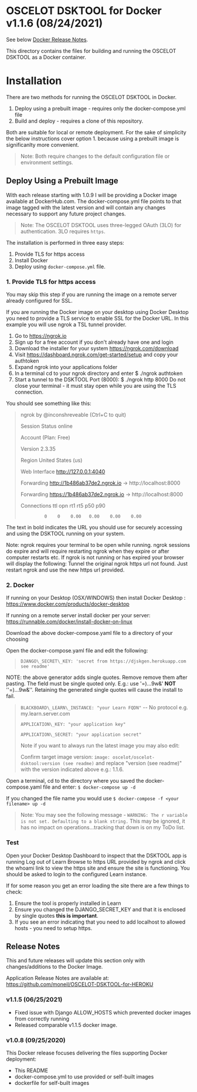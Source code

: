 # OSCELOT DSKTOOL for Docker v1.1.6 (08/24/2021)

See below [Docker Release Notes](#Release-Notes).

This directory contains the files for building and running the OSCELOT DSKTOOL as a Docker container.

# Installation
There are two methods for running the OSCELOT DSKTOOL in Docker.

1. Deploy using a prebuilt image - requires only the docker-compose.yml file
2. Build and deploy - requires a clone of this repository.

Both are suitable for local or remote deployment. For the sake of simplicity the below instructions cover option 1. because using a prebuilt image is significanlty more convenient.

> Note: Both require changes to the default configuration file or environment settings.

## Deploy Using a Prebuilt Image
With each release starting with 1.0.9 I will be providing a Docker image available at DockerHub.com. The docker-compose.yml file points to that image tagged with the latest version and will contain any changes necessary to support any future project changes.

> Note: The OSCELOT DSKTOOL uses three-legged OAuth (3LO) for authentication. 3LO requires `https`.

The installation is performed in three easy steps:

1. Provide TLS for https access
2. Install Docker
3. Deploy using `docker-compose.yml` file.

### 1. Provide TLS for https access
You may skip this step if you are running the image on a remote server already configured for SSL.

If you are running the Docker image on your desktop using Docker Desktop you need to provide a TLS service to enable SSL for the Docker URL. In this example you will use ngrok a TSL tunnel provider. 

1. Go to https://ngrok.io
1. Sign up for a free account if you don't already have one and login
1. Download the installer for your system https://ngrok.com/download
1. Visit https://dashboard.ngrok.com/get-started/setup and copy your authtoken
1. Expand ngrok into your applications folder
1. In a terminal cd to your ngrok directory and enter $ ./ngrok authtoken <your authtoken>
1. Start a tunnel to the DSKTOOL Port (8000): $ ./ngrok http 8000 Do not close your terminal - it must stay open while you are using the TLS connection.

You should see something like this:

> ngrok by @inconshreveable (Ctrl+C to quit)
> 
> Session Status           online
> 
> Account                      <your nginx username> (Plan: Free)
> 
> Version                        2.3.35
> 
> Region                         United States (us)
> 
> Web Interface             http://127.0.0.1:4040
> 
> Forwarding                  http://1b486ab37de2.ngrok.io -> http://localhost:8000
> 
> Forwarding                  https://1b486ab37de2.ngrok.io -> http://localhost:8000
> 
> Connections  ttl  opn  rt1    rt5     p50     p90
> 
>              0    0    0.00   0.00    0.00    0.00

The text in bold indicates the URL you should use for securely accessing and using the DSKTOOL running on your system.

Note: ngrok requires your terminal to be open while running. ngrok sessions do expire and will require restarting ngrok when they expire or after computer restarts etc. If ngrok is not running or has expired your browser will display the following: Tunnel the original ngrok https url not found. Just restart ngrok and use the new https url provided.

### 2. Docker
If running on your Desktop (OSX/WINDOWS) then install Docker Desktop : https://www.docker.com/products/docker-desktop

If running on a remote server install docker per your server: https://runnable.com/docker/install-docker-on-linux

Download the above docker-compose.yaml file to a directory of your choosing

Open the docker-compose.yaml file and edit the following:

> `DJANGO\_SECRET\_KEY: 'secret from https://djskgen.herokuapp.com see readme'`

NOTE: the above generator adds single quotes. Remove remove them after pasting. The field must be single quoted only. E.g.: use '=)...9w&' **NOT** ''=)...9w&''. Retaining the generated single quotes will cause the install to fail.

> `BLACKBOARD\_LEARN\_INSTANCE: "your Learn FQDN"` -- No protocol e.g. my.learn.server.com
> 
> `APPLICATION\_KEY: "your application key"`
> 
> `APPLICATION\_SECRET: "your application secret"`
>
> Note if you want to always run the latest image you may also edit:
> 
> Confirm target image version: `image: oscelot/oscelot-dsktool:version (see readme)` and replace "version (see readme)" with the  version indicated above e.g.: 1.1.6. 

Open a terminal, cd to the directory where you saved the docker-compose.yaml file and enter: `$ docker-compose up -d`

If you changed the file name you would use `$ docker-compose -f <your filename> up -d`

> Note: You may see the following message - `WARNING: The r variable is not set. Defaulting to a blank string.` This may be ignored, it has no impact on operations...tracking that down is on my ToDo list.

### Test

Open your Docker Desktop Dashboard to inspect that the DSKTOOL app is running
Log out of Learn
Browse to https URL provided by ngrok and click the whoami link to view the https site and ensure the site is functioning. You should be asked to login to the configured Learn instance.

If for some reason you get an error loading the site there are a few things to check:

1. Ensure the tool is properly installed in Learn
1. Ensure you changed the DJANGO\_SECRET\_KEY and that it is enclosed by single quotes **this is important**.
1. If you see an error indicating that you need to add localhost to allowed hosts - you need to setup https.


## Release Notes
This and future releases will update this section only with changes/additions to the Docker Image. 

Application Release Notes are available at: <a href='https://github.com/moneil/OSCELOT-DSKTOOL-for-HEROKU'>https://github.com/moneil/OSCELOT-DSKTOOL-for-HEROKU</a> </li>

### v1.1.5 (06/25/2021)
<ul>
  <li>Fixed issue with Django ALLOW_HOSTS which prevented docker images from correctly running</li>
  <li>Released comparable v1.1.5 docker image.
</ul>
 
### v1.0.8 (09/25/2020)
This Docker release focuses delivering the files supporting Docker deployment:
<ul>
	<li>This README</li>
	<li>docker-compose.yml to use provided or self-built images</li>
	<li>dockerfile for self-built images</li>
</ul>
